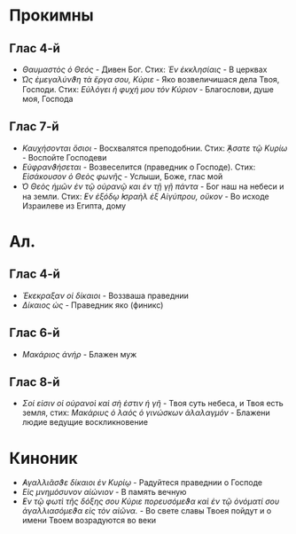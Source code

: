 
# Прокимны

## Глас 4-й

- *Θαυμαστὸς ὁ Θεός* - Дивен Бог. Стих: *Ἐν ἐκκλησίαις* - В церквах
- *̔Ως ἐμεγαλύνϑη τὰ ἔργα σου, Κύριε* - Яко возвеличишася дела Твоя, Господи. Стих: *Εὐλόγει ἡ φυχή μου τόν Κύριον* - Благослови, душе моя, Господа

## Глас 7-й

- *Καυχήσονται ὅσιοι* - Восхвалятся преподобнии. Стих: *̓́ᾼσατε τῷ Κυρίω* - Воспойте Господеви
- *Εὐφρανϑήσεται* - Возвеселится (праведник о Господе). Стих: *Εἰσάκουσον ὁ Θεὸς φωνῆς* - Услыши, Боже, глас мой
- *̔Ο Θεὸς ἡμῶν ἐν τῷ οὐρανῷ και ἐν τῇ γῇ πάντα* - Бог наш на небеси и на земли. Стих: *̓Εν ἐξόδῳ ̓Ισραὴλ ἐξ Αἰγύπρου, οὔκον* - Во исходе Израилеве из Египта, дому

# Ал.

## Глас 4-й

- *Ἐκεκραξαν οἱ δίκαιοι* - Воззваша праведнии
- *Δίκαιος ὡς* - Праведник яко (финикс)

## Глас 6-й

- *Μακάριος ἀνήρ* - Блажен муж

## Глас 8-й

- *Σοί εἰσιν οἱ οὐρανοὶ καὶ σὴ ἐστιν ἡ γῆ* - Твоя суть небеса, и Твоя есть земля, стих: *Μακάριυς ὁ λαός ὁ γινώσκων ἀλαλαγμόν* - Блажени людие ведущие воскликновение

# Киноник

- *̓Αγαλλιᾶσϑε δίκαιοι ἐν Κυρίῳ* - Радуйтеся праведнии о Господе
- *Εἰς μνημόσυνον αἰώνιον* - В память вечную
- *̓Εν τῷ φωτὶ τῆς δόξης σου Κύριε πορευσόμεϑα καὶ ἐν τῷ ὀνόματί σου ἀγαλλιασόμεϑα εἰς τὸν αἰῶνα.* - Во свете славы Твоея пойдут и о имени Твоем возрадуются во веки
